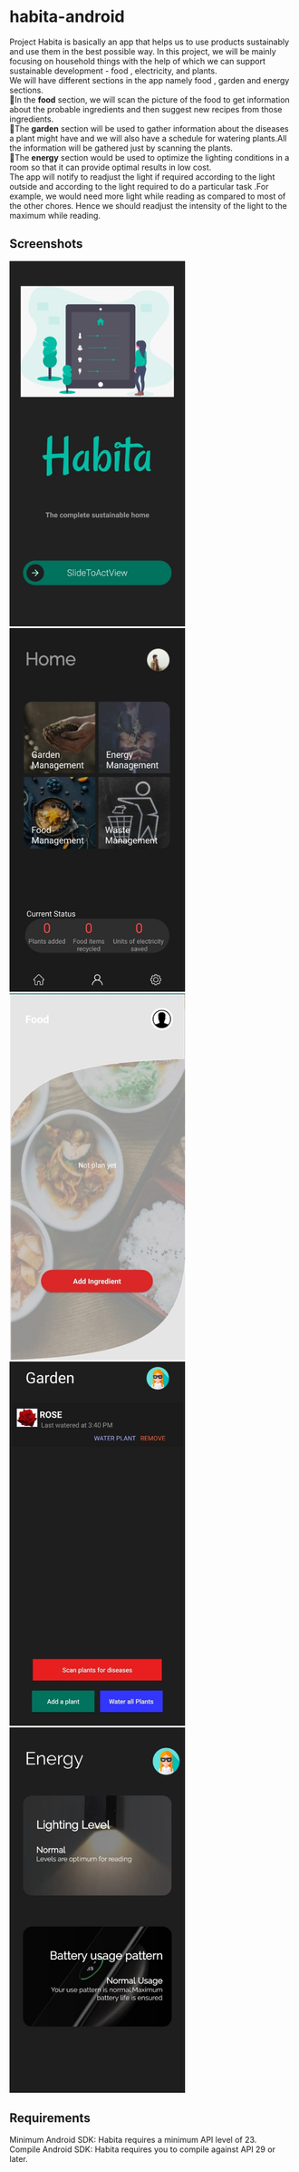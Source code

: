 # habita-android 
Project Habita is basically an app that helps us to use products sustainably and use them in the best possible way. In this project, we will be mainly focusing on household things with the help of which we can support sustainable development - food , electricity, and plants.<br>
We will have different sections in the app namely food , garden and  energy sections.<br>
🌟In the **food** section, we will scan the picture of the food to get information about the probable ingredients and then suggest new recipes from those ingredients.<br>
🌟The **garden** section will be used to gather information about the diseases a plant might have and we will also have a schedule for watering plants.All the information will be gathered just by scanning  the plants.<br>
🌟The **energy** section would be used to optimize the lighting conditions in a room so that it can provide optimal results in low cost.<br>
The app will notify to readjust the light if required according to the light outside and according to the light required to do a particular task .For example, we would need more light while reading as compared to most of the other chores. Hence we should readjust the intensity of the light to the maximum while reading.<br>
<h2> Screenshots</h2> 
<p float="left">
  <img src="ss.jpeg" width="310" />
  <img src="home.jpeg" width="310" /> 
  <img src="food.jpeg" width="310" />
  <img src="garden.jpeg" width="310" /> 
  <img src="energy.jpeg" width="310" />
</p>
<h2>Requirements</h2> 
Minimum Android SDK: Habita requires a minimum API level of 23.<br>
Compile Android SDK: Habita requires you to compile against API 29 or later.

